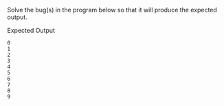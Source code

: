 Solve the bug(s) in the program below so that it will produce the expected output.


Expected Output

```
0
1
2
3
4
5
6
7
8
9 
```